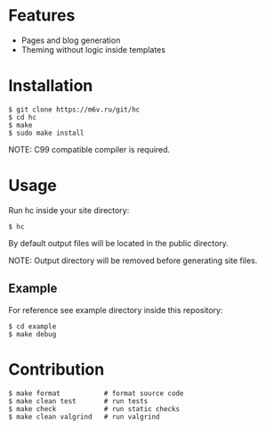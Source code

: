 Features
========

*   Pages and blog generation
*   Theming without logic inside templates

Installation
============

    $ git clone https://m6v.ru/git/hc
    $ cd hc
    $ make
    $ sudo make install

NOTE: C99 compatible compiler is required.

Usage
=====

Run hc inside your site directory:

    $ hc

By default output files will be located in the public directory.

NOTE: Output directory will be removed before generating site files.

Example
-------

For reference see example directory inside this repository:

    $ cd example
    $ make debug

Contribution
============

    $ make format           # format source code
    $ make clean test       # run tests
    $ make check            # run static checks
    $ make clean valgrind   # run valgrind
